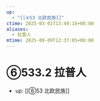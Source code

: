 ```yaml
---
up:
  - "[[⑥53 北欧民族]]"
ctime: 2025-03-01T13:49:16+08:00
aliases:
  - 拉普人
mtime: 2025-09-09T12:37:05+08:00
---
```


# ⑥533.2 拉普人

- up: [[⑥53 北欧民族]]
